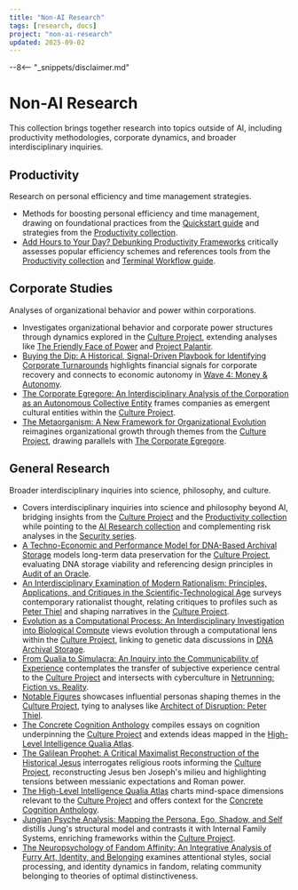 ```yaml
---
title: "Non-AI Research"
tags: [research, docs]
project: "non-ai-research"
updated: 2025-09-02
---
```


--8<-- "_snippets/disclaimer.md"

# Non-AI Research

This collection brings together research into topics outside of AI, including productivity methodologies, corporate dynamics, and broader interdisciplinary inquiries.

## Productivity
Research on personal efficiency and time management strategies.

- Methods for boosting personal efficiency and time management, drawing on foundational practices from the [Quickstart guide](../quickstart.md) and strategies from the [Productivity collection](../productivity/index.md).
- [Add Hours to Your Day? Debunking Productivity Frameworks](add-hours-to-your-day.md) critically assesses popular efficiency schemes and references tools from the [Productivity collection](../productivity/index.md) and [Terminal Workflow guide](../terminal-workflow/index.md).

## Corporate Studies
Analyses of organizational behavior and power within corporations.

- Investigates organizational behavior and corporate power structures through dynamics explored in the [Culture Project](../culture-project/index.md), extending analyses like [The Friendly Face of Power](../friendly-face-of-power.md) and [Project Palantir](../project-palantir.md).
- [Buying the Dip: A Historical, Signal-Driven Playbook for Identifying Corporate Turnarounds](buying-the-dip-playbook.md) highlights financial signals for corporate recovery and connects to economic autonomy in [Wave 4: Money & Autonomy](../wave4-money-autonomy.md).
- [The Corporate Egregore: An Interdisciplinary Analysis of the Corporation as an Autonomous Collective Entity](corporate-egregore.md) frames companies as emergent cultural entities within the [Culture Project](../culture-project/index.md).
- [The Metaorganism: A New Framework for Organizational Evolution](metaorganism.md) reimagines organizational growth through themes from the [Culture Project](../culture-project/index.md), drawing parallels with [The Corporate Egregore](corporate-egregore.md).

## General Research
Broader interdisciplinary inquiries into science, philosophy, and culture.

- Covers interdisciplinary inquiries into science and philosophy beyond AI, bridging insights from the [Culture Project](../culture-project/index.md) and the [Productivity collection](../productivity/index.md) while pointing to the [AI Research collection](../ai-research/index.md) and complementing risk analyses in the [Security series](../security/index.md).
- [A Techno-Economic and Performance Model for DNA-Based Archival Storage](dna-archival-storage-tepm.md) models long-term data preservation for the [Culture Project](../culture-project/index.md), evaluating DNA storage viability and referencing design principles in [Audit of an Oracle](../audit-of-an-oracle.md).
- [An Interdisciplinary Examination of Modern Rationalism: Principles, Applications, and Critiques in the Scientific-Technological Age](modern-rationalism.md) surveys contemporary rationalist thought, relating critiques to profiles such as [Peter Thiel](../architect-of-disruption-peter-thiel.md) and shaping narratives in the [Culture Project](../culture-project/index.md).
- [Evolution as a Computational Process: An Interdisciplinary Investigation into Biological Compute](evolution-as-a-computational-process.md) views evolution through a computational lens within the [Culture Project](../culture-project/index.md), linking to genetic data discussions in [DNA Archival Storage](dna-archival-storage-tepm.md).
- [From Qualia to Simulacra: An Inquiry into the Communicability of Experience](from-qualia-to-simulacra.md) contemplates the transfer of subjective experience central to the [Culture Project](../culture-project/index.md) and intersects with cyberculture in [Netrunning: Fiction vs. Reality](../netrunning-fiction-reality.md).
- [Notable Figures](inspiring-figures.md) showcases influential personas shaping themes in the [Culture Project](../culture-project/index.md), tying to analyses like [Architect of Disruption: Peter Thiel](../architect-of-disruption-peter-thiel.md).
- [The Concrete Cognition Anthology](concrete-cognition-anthology.md) compiles essays on cognition underpinning the [Culture Project](../culture-project/index.md) and extends ideas mapped in the [High-Level Intelligence Qualia Atlas](high-level-intelligence-qualia-atlas.md).
- [The Galilean Prophet: A Critical Maximalist Reconstruction of the Historical Jesus](galilean-prophet.md) interrogates religious roots informing the [Culture Project](../culture-project/index.md), reconstructing Jesus ben Joseph's milieu and highlighting tensions between messianic expectations and Roman power.
- [The High-Level Intelligence Qualia Atlas](high-level-intelligence-qualia-atlas.md) charts mind-space dimensions relevant to the [Culture Project](../culture-project/index.md) and offers context for the [Concrete Cognition Anthology](concrete-cognition-anthology.md).
- [Jungian Psyche Analysis: Mapping the Persona, Ego, Shadow, and Self](jungian-psyche-analysis.md) distills Jung's structural model and contrasts it with Internal Family Systems, enriching frameworks within the [Culture Project](../culture-project/index.md).
- [The Neuropsychology of Fandom Affinity: An Integrative Analysis of Furry Art, Identity, and Belonging](neuropsychology-of-fandom-affinity.md) examines attentional styles, social processing, and identity dynamics in fandom, relating community belonging to theories of optimal distinctiveness.
